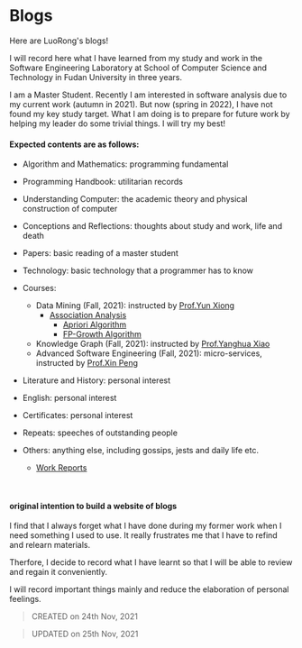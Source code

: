 # Blogs

Here are LuoRong's blogs!

I will record here what I have learned from my study and work in the Software Engineering Laboratory at School of Computer Science and Technology in Fudan University in three years. 

I am a Master Student. Recently I am interested in software analysis due to my current work (autumn in 2021).
But now (spring in 2022), I have not found my key study target. What I am doing is to prepare for future work by helping my leader do some trivial things.  I will try my best!

#### Expected contents are as follows:

- Algorithm and Mathematics: programming fundamental

- Programming Handbook: utilitarian records 

- Understanding Computer: the academic theory and physical construction of computer

- Conceptions and Reflections: thoughts about study and work, life and death

- Papers: basic reading of a master student

- Technology: basic technology that a programmer has to know

- Courses: 
  - Data Mining (Fall, 2021): instructed by [Prof.Yun Xiong](https://datascience.fudan.edu.cn/e1/61/c13398a123233/page.htm)
    - [Association Analysis](https://luorongluorong.github.io/records/courses/data_mining/association_analysis_zh)
      - [Apriori Algorithm](https://luorongluorong.github.io/records/courses/data_mining/apriori_algorithm_zh)
      - [FP-Growth Algorithm](https://luorongluorong.github.io/records/courses/data_mining/fg_growth_algorithm_zh)
  - Knowledge Graph (Fall, 2021): instructed by [Prof.Yanghua Xiao](https://cs.fudan.edu.cn/3e/dc/c25921a278236/page.htm)
  - Advanced Software Engineering (Fall, 2021): micro-services, instructed by [Prof.Xin Peng](https://cspengxin.github.io/)

- Literature and History: personal interest

- English: personal interest

- Certificates: personal interest

- Repeats: speeches of outstanding people 

- Others: anything else, including gossips, jests and daily life etc.

  - [Work Reports](/others/work_reports_zh)

    ​





#### original intention to build a website of blogs

I find that I always forget what I have done during my former work when I need something I used to use. It really frustrates me that I have to refind and relearn materials.

Therfore, I decide to record what I have learnt so that I will be able to review and regain it conveniently.

I will record important things mainly and reduce the elaboration of personal feelings.



> CREATED on 24th Nov, 2021



> UPDATED on 25th Nov, 2021

